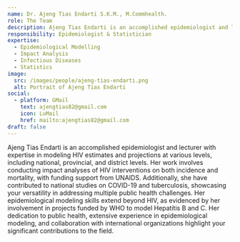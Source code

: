 ```yaml
---
name: Dr. Ajeng Tias Endarti S.K.M., M.Commhealth.
role: The Team
description: Ajeng Tias Endarti is an accomplished epidemiologist and lecturer with expertise in modeling HIV estimates and projections at various levels, including national, provincial, and district levels. Her work involves conducting impact analyses of HIV interventions on both incidence and mortality, with funding support from UNAIDS.
responsibility: Epidemiologist & Statistician
expertise:
  - Epidemiological Modelling
  - Impact Analysis
  - Infectious Diseases
  - Statistics
image:
  src: /images/people/ajeng-tias-endarti.png
  alt: Portrait of Ajeng Tias Endarti
social:
  - platform: GMail
    text: ajengtias82@gmail.com
    icon: LuMail
    href: mailto:ajengtias82@gmail.com
draft: false
---
```


Ajeng Tias Endarti is an accomplished epidemiologist and lecturer with expertise in modeling HIV estimates and projections at various levels, including national, provincial, and district levels. Her work involves conducting impact analyses of HIV interventions on both incidence and mortality, with funding support from UNAIDS. Additionally, she have contributed to national studies on COVID-19 and tuberculosis, showcasing your versatility in addressing multiple public health challenges. Her epidemiological modeling skills extend beyond HIV, as evidenced by her involvement in projects funded by WHO to model Hepatitis B and C. Her dedication to public health, extensive experience in epidemiological modeling, and collaboration with international organizations highlight your significant contributions to the field.
